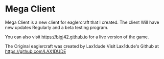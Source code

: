 # Mega Client
Mega Client is a new client for eaglercraft that I created.
The client Will have new updates Regularly and a beta testing program.

You can also visit https://bigj42.github.io for a live version of the game.

The Original eaglercraft was created by Lax1dude
Visit Lax1dude's Github at https://github.com/LAX1DUDE
